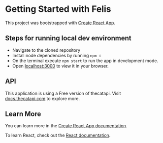 # Getting Started with Felis

This project was bootstrapped with [Create React App](https://github.com/facebook/create-react-app).

## Steps for running local dev environment

- Navigate to the cloned repository
- Install node dependencies by running `npm i`
- On the terminal execute `npm start` to run the app in development mode.
- Open [localhost:3000](http://localhost:3000) to view it in your browser.

## API

This application is using a Free version of thecatapi. Visit [docs.thecatapi.com](https://docs.thecatapi.com) to explore more.

## Learn More

You can learn more in the [Create React App documentation](https://facebook.github.io/create-react-app/docs/getting-started).

To learn React, check out the [React documentation](https://reactjs.org/).
